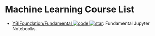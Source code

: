 # Machine Learning Course List

- [YBIFoundation/Fundamental ![code](https://ng-tech.icu/assets/code.svg) ![star](https://img.shields.io/github/stars/YBIFoundation/Fundamental)](https://github.com/YBIFoundation/Fundamental): Fundamental Jupyter Notebooks.
